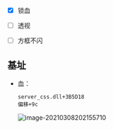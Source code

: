 - [x] 锁血
- [ ] 透视
- [ ] 方框不闪



## 基址

+ 血：

  ```
  server_css.dll+3B5D18
  偏移+9c
  ```

  ![image-20210308202155710](https://cdn.jsdelivr.net/gh/smallzhong/picgo-pic-bed/image-20210308202155710.png)

